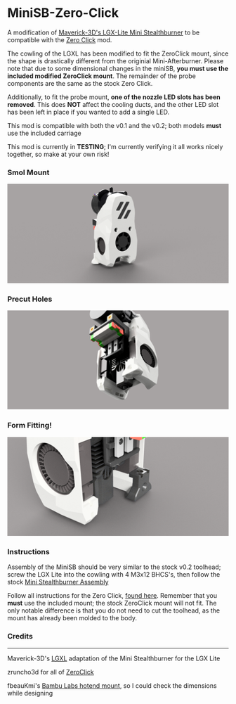 # MiniSB-Zero-Click
A modification of [Maverick-3D's LGX-Lite Mini Stealthburner](https://github.com/VoronDesign/VoronUsers/tree/master/printer_mods/Maverick/MiniSB_LGX_Lite) to be compatible with the [Zero Click](https://github.com/zruncho3d/ZeroClick/tree/main) mod.

The cowling of the LGXL has been modified to fit the ZeroClick mount, since the shape is drastically different from the originial Mini-Afterburner.
Please note that due to some dimensional changes in the miniSB, **you must use the included modified ZeroClick mount**. The remainder of the probe components are the same as
the stock Zero Click.

Additionally, to fit the probe mount, **one of the nozzle LED slots has been removed**. This does **NOT** affect the cooling ducts, and the other LED slot has been left in place if you wanted to add a single LED.

This mod is compatible with both the v0.1 and the v0.2; both models **must** use the included carriage

This mod is currently in **TESTING**; I'm currently verifying it all works nicely together, so make at your own risk!

### Smol Mount
![1](Images/Front_View.png)
### Precut Holes
![2](Images/Rear_View_1.png)
### Form Fitting!
![3](Images/Rear_View_2.png)

### Instructions
Assembly of the MiniSB should be very similar to the stock v0.2 toolhead; screw the LGX Lite into the cowling with 4 M3x12 BHCS's, then follow the stock [Mini Stealthburner Assembly](https://github.com/VoronDesign/Voron-0/blob/Voron0.2/Manuals/VORON_V0.2_Assembly_Manual.pdf)

Follow all instructions for the Zero Click, [found here](https://github.com/zruncho3d/ZeroClick). Remember that you **must** use the included mount; the stock ZeroClick mount will not fit. The only notable difference is that you do not need to cut the toolhead, as the mount has already been molded to the body. 

### Credits
-----------------------------------------------
Maverick-3D's [LGXL](https://github.com/VoronDesign/VoronUsers/tree/master/printer_mods/Maverick/MiniSB_LGX_Lite) adaptation of the Mini Stealthburner for the LGX Lite

zruncho3d for all of [ZeroClick](https://github.com/zruncho3d/ZeroClick/tree/main)

fbeauKmi's [Bambu Labs hotend mount](https://www.printables.com/model/370289-bambulab-toolhead-for-voron-02-mini-stealthburner), so I could check the dimensions while designing
